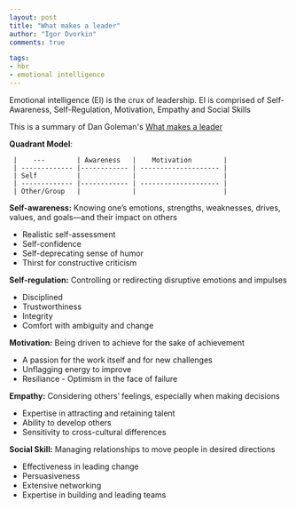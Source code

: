 ```yaml
--- 
layout: post
title: "What makes a leader"
author: "Igor Dvorkin"
comments: true

tags:
- hbr
- emotional intelligence
---
```


Emotional intelligence (EI) is the crux of leadership. EI is comprised of Self-Awareness, Self-Regulation, Motivation, Empathy and Social Skills

This is a summary of Dan Goleman's [What makes a leader](https://hbr.org/2004/01/what-makes-a-leader)

__Quadrant Model__:

     |    ---        | Awareness   |    Motivation        |
     | ------------- |------------ | -------------------- |
     | Self          |             |                      |
     | ------------- |------------ | -------------------- |
     | Other/Group   |             |                      |

__Self-awareness:__	Knowing one’s emotions, strengths, weaknesses, drives, values, and goals—and their impact on others

* Realistic self-assessment
* Self-confidence
* Self-deprecating sense of humor
* Thirst for constructive criticism

__Self-regulation:__	Controlling or redirecting disruptive emotions and impulses

* Disciplined
* Trustworthiness
* Integrity
* Comfort with ambiguity and change

__Motivation:__	Being driven to achieve for the sake of achievement

* A passion for the work itself and for new challenges
* Unflagging energy to improve
* Resiliance - Optimism in the face of failure

__Empathy:__	Considering others’ feelings, especially when making decisions

* Expertise in attracting and retaining talent
* Ability to develop others
* Sensitivity to cross-cultural differences

__Social Skill:__	Managing relationships to move people in desired directions

* Effectiveness in leading change
* Persuasiveness
* Extensive networking
* Expertise in building and leading teams
